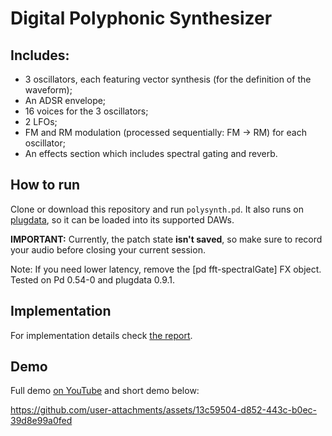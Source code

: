 # Digital Polyphonic Synthesizer

## Includes:
- 3 oscillators, each featuring vector synthesis (for the definition of the waveform);
- An ADSR envelope;
- 16 voices for the 3 oscillators;
- 2 LFOs;
- FM and RM modulation (processed sequentially: FM → RM) for each oscillator;
- An effects section which includes spectral gating and reverb.

## How to run
Clone or download this repository and run `polysynth.pd`. It also runs on [plugdata](https://plugdata.org/), so it can be loaded into its supported DAWs.

**IMPORTANT:** Currently, the patch state **isn't saved**, so make sure to record your audio before closing your current session.

Note: If you need lower latency, remove the [pd fft-spectralGate] FX object. Tested on Pd 0.54-0 and plugdata 0.9.1.

## Implementation
For implementation details check [the report](Assignment%202%20-%20Report.pdf).

## Demo
Full demo [on YouTube](https://www.youtube.com/watch?v=eSdJ8ZwYfUs) and short demo below:

https://github.com/user-attachments/assets/13c59504-d852-443c-b0ec-39d8e99a0fed


